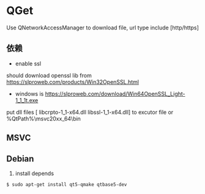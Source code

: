 
# QGet

Use QNetworkAccessManager to download file, url type include [http/https]

## 依赖

- enable ssl

should download openssl lib from https://slproweb.com/products/Win32OpenSSL.html

- windows is https://slproweb.com/download/Win64OpenSSL_Light-1_1_1t.exe

put dll files [ libcrpto-1_1-x64.dll libssl-1_1-x64.dll] to excutor file or %QtPath%\msvc20xx_64\bin

## MSVC

## Debian
1. install depends

```bashs
$ sudo apt-get install qt5-qmake qtbase5-dev
```
